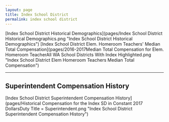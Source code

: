 ```yaml
---
layout: page
title: Index School District
permalink: index school district
---
```



[Index School District Historical Demographics](pages/Index School District Historical Demographics.png "Index School District Historical Demographics")
[Index School District Elem. Homeroom Teachers' Median Total Compensation](pages/2016-2017Median Total Compensation for Elem. Homeroom TeacherAll WA School Districts With Index Highlighted.png "Index School District Elem Homeroom Teachers Median Total Compensation")


___

## Superintendent Compensation History

[Index School District Superintendent Compensation History](pages/Historical Compensation for the Index SD in Constant 2017 DollarsDuty Title = Superintendent.png "Index School District Superintendent Compensation History")

